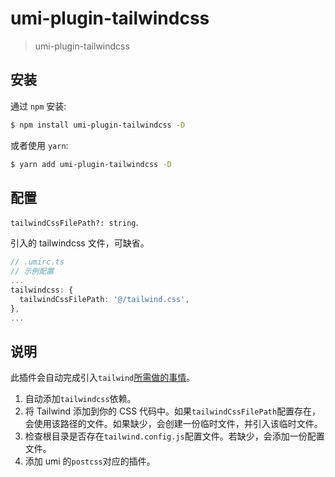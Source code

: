 # umi-plugin-tailwindcss

> umi-plugin-tailwindcss

## 安装

通过 `npm` 安装:

```bash
$ npm install umi-plugin-tailwindcss -D
```

或者使用 `yarn`:

```bash
$ yarn add umi-plugin-tailwindcss -D
```

## 配置

`tailwindCssFilePath?: string`.

引入的 tailwindcss 文件，可缺省。

```ts
// .umirc.ts
// 示例配置
...
tailwindcss: {
  tailwindCssFilePath: '@/tailwind.css',
},
...
```

## 说明

此插件会自动完成引入`tailwind`[所需做的事情](https://tailwindcss.com/docs/installation)。

1. 自动添加`tailwindcss`依赖。
2. 将 Tailwind 添加到你的 CSS 代码中。如果`tailwindCssFilePath`配置存在，会使用该路径的文件。如果缺少，会创建一份临时文件，并引入该临时文件。
3. 检查根目录是否存在`tailwind.config.js`配置文件。若缺少，会添加一份配置文件。
4. 添加 umi 的`postcss`对应的插件。
